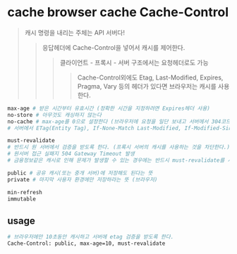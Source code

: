 # cache browser cache Cache-Control

> 캐시 명령을 내리는 주체는 API 서버다!
>
> > 응답헤더에 Cache-Control을 넣어서 캐시를 제어한다.
> >
> > > 클라이언트 - 프록시 - 서버 구조에서는 요청헤더로도 가능
> > >
> > > > Cache-Control외에도 Etag, Last-Modified, Expires, Pragma, Vary 등의 헤더가 있다면 브라우저는 캐시를 사용한다.

```sh
max-age # 받은 시간부터 유효시간 (정확한 시간을 지정하려면 Expires헤더 사용)
no-store # 아무것도 캐싱하지 않는다
no-cache # max-age를 0으로 설정한다 (브라우저에 요청을 일단 보내고 서버에서 304코드를 보내면 캐시를 사용한다)
# 서버에서 ETag(Entity Tag), If-None-Match Last-Modified, If-Modified-Since 등으로 변경됐는지를 확인후 변경이 안됐다면 304 Not Modified 를 보내는 로직을 작성

must-revalidate
# 반드시 원 서버에서 검증을 받도록 한다. (프록시 서버의 캐시를 사용하는 것을 차단한다.)
# 원서버 접근 실패지 504 Gateway Timeout 발생
# 금융정보같은 캐시로 인해 문제가 발생할 수 있는 경우에는 반드시 must-revalidate를 사용한다.

public # 공유 캐시(또는 중개 서버)에 저장해도 된다는 뜻
private # 마지막 사용자 환경에만 저장하라는 뜻 (브라우저)

min-refresh
immutable
```

## usage

```sh
# 브라우저에만 10초동안 캐시하고 서버에 etag 검증을 받도록 한다.
Cache-Control: public, max-age=10, must-revalidate
```

